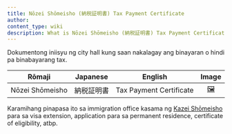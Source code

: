 ```yaml
---
title: Nōzei Shōmeisho (納税証明書) Tax Payment Certificate
author:
content_type: wiki
description: What is Nōzei Shōmeisho (納税証明書) Tax Payment Certificate?
---
```

Dokumentong iniisyu ng city hall kung saan nakalagay ang binayaran o hindi pa binabayarang tax.

| Rōmaji | Japanese | English | Image |
| :---: | :---: | :---: | :---: | 
| Nōzei Shōmeisho | 納税証明書 | Tax Payment Certificate | [🖼️](nozei-shomeisho-tax-payment-certificate.jpg "Nōzei Shōmeisho") |

Karamihang pinapasa ito sa immigration office kasama ng [Kazei Shōmeisho](../kazei-shomeisho-tax-certificate) para sa visa extension, application para sa permanent residence, certificate of eligibility, atbp.